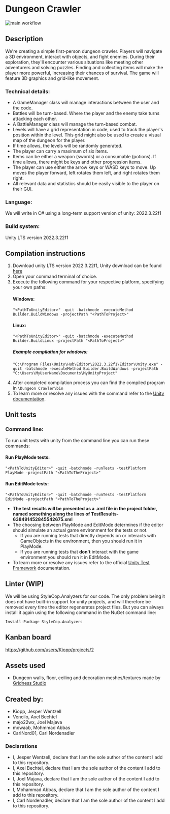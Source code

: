 # Dungeon Crawler

![main workflow](https://github.com/Kiopp/Softwere-Development-Repository/actions/workflows/main.yml/badge.svg)

## Description 
We're creating a simple first-person dungeon crawler. Players will navigate a 3D environment, interact with objects, and fight enemies. During their exploration, they'll encounter various situations like meeting other adventurers and solving puzzles. Finding and collecting items will make the player more powerful, increasing their chances of survival. The game will feature 3D graphics and grid-like movement.

### Technical details:
- A GameManager class will manage interactions between the user and the code.
- Battles will be turn-based. Where the player and the enemy take turns attacking each other.
- A BattleManager class will manage the turn-based combat. 
- Levels will have a grid representation in code, used to track the player's position within the level. This grid might also be used to create a visual map of the dungeon for the player.
- If time allows, the levels will be randomly generated.
- The player can carry a maximum of six items.
- Items can be either a weapon (swords) or a consumable (potions). If time allows, there might be keys and other progression items.
- The player can use either the arrow keys or WASD keys to move. Up moves the player forward, left rotates them left, and right rotates them right.
- All relevant data and statistics should be easily visible to the player on their GUI.

### Language: 
We will write in C# using a long-term support version of unity: 2022.3.22f1

### Build system: 
Unity LTS version 2022.3.22f1

## Compilation instructions
1. Download unity LTS version 2022.3.22f1, Unity download can be found [here](https://unity.com/releases/editor/qa/lts-releases)
2. Open your command terminal of choice.
3. Execute the following command for your respective platform, specifying your own paths:
   #### Windows:
   ```
   "<PathToUnityEditor>" -quit -batchmode -executeMethod Builder.BuildWindows -projectPath "<PathToProject>"
   ```
   #### Linux:
   ```
   "<PathToUnityEditor>" -quit -batchmode -executeMethod Builder.BuildLinux -projectPath "<PathToProject>"
   ```
   ##### Example compilation for windows:
   ```
   "C:\Program Files\Unity\Hub\Editor\2022.3.22f1\Editor\Unity.exe" -quit -batchmode -executeMethod Builder.BuildWindows -projectPath "C:\Users\MyUserName\Documents\MyUnityProject"
   ```
4. After completed compilation process you can find the compiled program in `\Dungeon Crawler\bin`
5. To learn more or resolve any issues with the command refer to the [Unity documentation](https://docs.unity3d.com/Manual/EditorCommandLineArguments.html).

## Unit tests
### Command line:
To run unit tests with unity from the command line you can run these commands:
#### Run PlayMode tests:
```
"<PathToUnityEditor>" -quit -batchmode -runTests -testPlatform PlayMode -projectPath "<PathToTheProject>"
```
#### Run EditMode tests:
```
"<PathToUnityEditor>" -quit -batchmode -runTests -testPlatform EditMode -projectPath "<PathToTheProject>"
```
- **The test results will be presented as a .xml file in the project folder, named something along the lines of TestResults-638491452845542675.xml**
- The choosing between PlayMode and EditMode determines if the editor should simulate an actual game environment for the tests or not.
   - If you are running tests that directly depends on or interacts with GameObjects in the environment, then you should run it in PlayMode.
   - If you are running tests that **don't** interact with the game environment you should run it in EditMode.
- To learn more or resolve any issues refer to the official [Unity Test Framework](https://docs.unity3d.com/Packages/com.unity.test-framework@1.1/manual/reference-command-line.html) documentation.

## Linter (WIP)
We will be using StyleCop.Analyzers for our code. The only problem being it does not have built-in support for unity projects, and will therefore be removed every time the editor regenerates project files. But you can always install it again using the following command in the NuGet command line:
```
Install-Package StyleCop.Analyzers
```

## Kanban board
https://github.com/users/Kiopp/projects/2

## Assets used
- Dungeon walls, floor, ceiling and decoration meshes/textures made by [Gridness Studio](https://assetstore.unity.com/packages/3d/environments/dungeons/lite-dungeon-pack-low-poly-3d-art-by-gridness-242692)

## Created by:
- Kiopp, Jesper Wentzell
- Vencilo, Axel Bechtel
- majo22wx, Joel Majava
- mowaab, Mohmmad Abbas
- CarlNord01, Carl Nordenadler

### Declarations
- I, Jesper Wentzell, declare that I am the sole author of the content I add to this repository.
- I, Axel Bechtel, declare that I am the sole author of the content I add to this repository.
- I, Joel Majava, declare that I am the sole author of the content I add to this repository.
- I, Mohammad Abbas, declare that I am the sole author of the content I add to this repository.
- I, Carl Nordenadler, declare that I am the sole author of the content I add to this repository.

